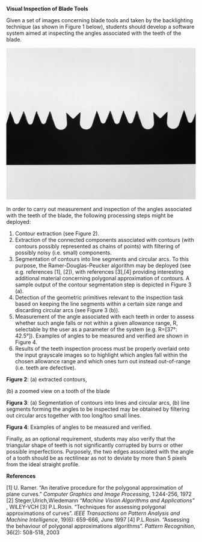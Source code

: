 **Visual Inspection of Blade Tools**

Given a set of images concerning blade tools and taken by the backlighting technique (as shown in Figure 1 below), students should develop a software system aimed at inspecting the angles associated with the teeth of the blade.

![Image Alt text](ProjectImages/saw_01.png "Figure 1")


In order to carry out measurement and inspection of the angles associated with the teeth of the blade, the following processing steps might be deployed:
1. Contour extraction (see Figure 2).
2. Extraction of the connected components associated with contours (with contours possibly represented as chains of points) with filtering of possibly noisy (i.e. small) components.
3. Segmentation of contours into line segments and circular arcs. To this purpose, the Ramer-Douglas-Peucker algorithm may be deployed (see e.g. references [1], [2]), with references [3],[4] providing interesting additional material concerning polygonal approximation of contours. A sample output of the contour segmentation step is depicted in Figure 3 (a).
4. Detection of the geometric primitives relevant to the inspection task based on keeping the line segments within a certain size range and discarding circular arcs (see Figure 3 (b)).
5. Measurement of the angle associated with each teeth in order to assess whether such angle falls or not within a given allowance range, R, selectable by the user as a parameter of the system (e.g. R=[37°: 42.5°]). Examples of angles to be measured and verified are shown in Figure 4.
6. Results of the teeth inspection process must be properly overlaid onto the input grayscale images so to highlight which angles fall within the chosen allowance range and which ones turn out instead out-of-range (i.e. teeth are defective).

**Figure 2**: (a) extracted contours,

(b) a zoomed view on a tooth of the blade

**Figura 3**: (a) Segmentation of contours into lines and circular arcs, (b) line segments forming the angles to be inspected may be obtained by filtering out circular arcs together with too long/too small lines. 

**Figura 4**: Examples of angles to be measured and verified. 

Finally, as an optional requirement, students may also verify that the triangular shape of teeth is not significantly corrupted by burrs or other possible imperfections. Purposely, the two edges associated with the angle of a tooth should be as rectilinear as not to deviate by more than 5 pixels from the ideal straight profile.

**References**

[1] U. Ramer. “An iterative procedure for the polygonal approximation of plane curves.” *Computer Graphics and Image Processing*, 1:244-256, 1972
[2] Steger,Ulrich,Wiedemann *“Machine Vision Algorithms and Applications”* , WILEY-VCH 
[3] P.L.Rosin. “Techniques for assessing polygonal approximations of curves”. *IEEE Transactions on Pattern Analysis and Machine Intelligence*, 19(6): 659-666, June 1997
[4] P.L.Rosin. “Assessing the behaviour of polygonal approximations algorithms”. *Pattern Recognition*, 36(2): 508-518, 2003
